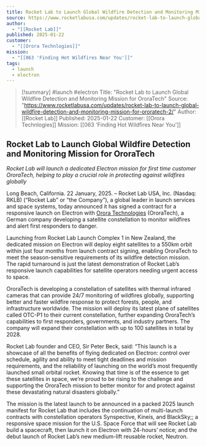 ```yaml
---
title: Rocket Lab to Launch Global Wildfire Detection and Monitoring Mission for OroraTech
source: https://www.rocketlabusa.com/updates/rocket-lab-to-launch-global-wildfire-detection-and-monitoring-mission-for-ororatech-2/
author:
  - "[[Rocket Lab]]"
published: 2025-01-22
customer:
  - "[[Orora Technlogies]]"
mission:
  - "[[063 'Finding Hot Wildfires Near You']]"
tags:
  - launch
  - electron
---
```

>[!summary]
>#launch #electron
>Title: "Rocket Lab to Launch Global Wildfire Detection and Monitoring Mission for OroraTech"
Source: "https://www.rocketlabusa.com/updates/rocket-lab-to-launch-global-wildfire-detection-and-monitoring-mission-for-ororatech-2/"
Author: [[Rocket Lab]]
Published: 2025-01-22
Customer: [[Orora Technlogies]]
Mission: [[063 'Finding Hot Wildfires Near You']]

## Rocket Lab to Launch Global Wildfire Detection and Monitoring Mission for OroraTech

*Rocket Lab will launch a dedicated Electron mission for first time customer OroraTech, helping to play a crucial role in protecting against wildfires globally* 

Long Beach, California. 22 January, 2025. – Rocket Lab USA, Inc. (Nasdaq: RKLB) (“Rocket Lab” or “the Company”), a global leader in launch services and space systems, today announced it has signed a contract for a responsive launch on Electron with [Orora Technologies](https://ororatech.com/) (OroraTech), a German company developing a satellite constellation to monitor wildfires and alert first responders to danger. 

Launching from Rocket Lab Launch Complex 1 in New Zealand, the dedicated mission on Electron will deploy eight satellites to a 550km orbit within just four months from launch contract signing, enabling OroraTech to meet the season-sensitive requirements of its wildfire detection mission. The rapid turnaround is just the latest demonstration of Rocket Lab’s responsive launch capabilities for satellite operators needing urgent access to space.

OroraTech is developing a constellation of satellites with thermal infrared cameras that can provide 24/7 monitoring of wildfires globally, supporting better and faster wildfire response to protect forests, people, and infrastructure worldwide. The mission will deploy its latest plane of satellites called OTC-P1 to their current constellation, further expanding OroraTech’s capabilities to first responders, governments, and industry partners. The company will expand their constellation with up to 100 satellites in total by 2028. 

Rocket Lab founder and CEO, Sir Peter Beck, said: “This launch is a showcase of all the benefits of flying dedicated on Electron: control over schedule, agility and ability to meet tight deadlines and mission requirements, and the reliability of launching on the world’s most frequently launched small orbital rocket. Knowing that time is of the essence to get these satellites in space, we’re proud to be rising to the challenge and supporting the OroraTech mission to better monitor for and protect against these devastating natural disasters globally.” 

The mission is the latest launch to be announced in a packed 2025 launch manifest for Rocket Lab that includes the continuation of multi-launch contracts with constellation operators Synspective, Kineis, and BlackSky;; a responsive space mission for the U.S. Space Force that will see Rocket Lab build a spacecraft, then launch it on Electron with 24-hours’ notice; and the debut launch of Rocket Lab’s new medium-lift reusable rocket, Neutron. 

